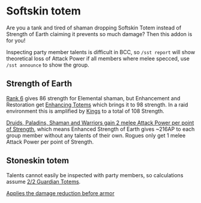# Softskin totem

Are you a tank and tired of shaman dropping Softskin Totem instead of Strength of Earth claiming it prevents so much damage? Then this addon is for you!

Inspecting party member talents is difficult in BCC, so `/sst report` will show theoretical loss of Attack Power if all members where melee specced, use `/sst announce` to show the group.

## Strength of Earth

[Rank 6](https://tbc.wowhead.com/spell=25527/strength-of-earth) gives 86 strength for Elemental shaman, but Enhancement and Restoration get [Enhancing Totems](https://tbc.wowhead.com/spell=16295/enhancing-totems) which brings it to 98 strength. In a raid environment this is amplified by [Kings](https://tbc.wowhead.com/spell=25898/greater-blessing-of-kings) to a total of 108 Strength.

[Druids, Paladins, Shaman and Warriors gain 2 melee Attack Power per point of Strength](https://tbc.wowhead.com/guides/classic-the-burning-crusade-stats-overview), which means Enhanced Strength of Earth gives ~216AP to each group member without any talents of their own. Rogues only get 1 melee Attack Power per point of Strength.

## Stoneskin totem

Talents cannot easily be inspected with party members, so calculations assume [2/2 Guardian Totems](https://tbc.wowhead.com/spell=16293/guardian-totems).

[Applies the damage reduction before armor](https://eu.forums.blizzard.com/en/wow/t/stoneskin-totem-clarity/91647/9)
